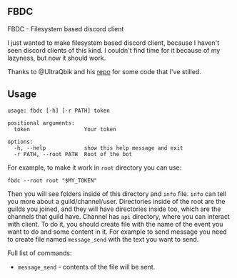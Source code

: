 FBDC
--
FBDC - Filesystem based discord client

I just wanted to make filesystem based discord client, because I haven't seen discord clients of this kind. I couldn't find time for it because of my lazyness, but now it should work.

Thanks to @UltraQbik and his [repo](https://github.com/UltraQbik/headless-discord) for some code that I've stilled.

Usage
--
```
usage: fbdc [-h] [-r PATH] token

positional arguments:
  token                 Your token

options:
  -h, --help            show this help message and exit
  -r PATH, --root PATH  Root of the bot
```

For example, to make it work in `root` directory you can use:
```
fbdc --root root "$MY_TOKEN"
```

Then you will see folders inside of this directory and `info` file. `info` can tell you more about a guild/channel/user. Directories inside of the root are the guilds you joined, and they will have directories inside too, which are the channels that guild have. Channel has `api` directory, where you can interact with client. To do it, you should create file with the name of the event you want to do and some content in it. For example to send message you need to create file named `message_send` with the text you want to send.

Full list of commands:  
- `message_send` - contents of the file will be sent.  
